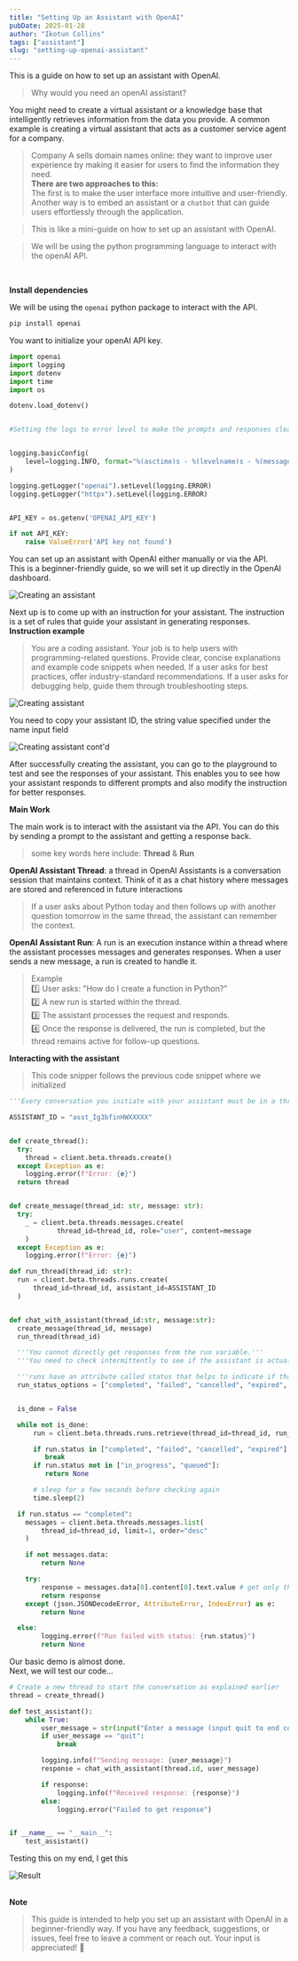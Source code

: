 ```yaml
---
title: "Setting Up an Assistant with OpenAI"
pubDate: 2025-01-28
author: "Ikotun Collins"
tags: ["assistant"]
slug: "setting-up-openai-assistant"
---
```


This is a guide on how to set up an assistant with OpenAI.

> Why would you need an openAI assistant?

You might need to create a virtual assistant or a knowledge base that intelligently retrieves information from the data you provide.
A common example is creating a virtual assistant that acts as a customer service agent for a company.

> Company A sells domain names online: they want to improve user experience by making it easier for users to find the information they need.
> <br/><b>There are two approaches to this:<br/></b>
> The first is to make the user interface more intuitive and user-friendly.
> <br>Another way is to embed an assistant or a `chatbot` that can guide users effortlessly through the application.

> This is like a mini-guide on how to set up an assistant with OpenAI.

> We will be using the python programming language to interact with the openAI API.

<br/>

<b> Install dependencies</b>

We will be using the `openai` python package to interact with the API.

```bash
pip install openai
```

You want to initialize your openAI API key.

```python
import openai
import logging
import dotenv
import time
import os

dotenv.load_dotenv()


#Setting the logs to error level to make the prompts and responses clear


logging.basicConfig(
    level=logging.INFO, format="%(asctime)s - %(levelname)s - %(message)s"
)

logging.getLogger("openai").setLevel(logging.ERROR)
logging.getLogger("httpx").setLevel(logging.ERROR)


API_KEY = os.getenv('OPENAI_API_KEY')

if not API_KEY:
    raise ValueError('API key not found')

```

You can set up an assistant with OpenAI either manually or via the API.<br/>
This is a beginner-friendly guide, so we will set it up directly in the OpenAI dashboard.

![Creating an assistant ](https://res.cloudinary.com/dbd7rcwwx/image/upload/v1738104144/Screenshot_2025-01-28_at_11.36.23_PM_suiqha.png)

Next up is to come up with an instruction for your assistant. The instruction is a set of rules that guide your assistant in generating responses.
<br/>
<b>Instruction example</b>

> You are a coding assistant. Your job is to help users with programming-related questions. Provide clear, concise explanations and example code snippets when needed. If a user asks for best practices, offer industry-standard recommendations. If a user asks for debugging help, guide them through troubleshooting steps.

![Creating assistant](https://res.cloudinary.com/dbd7rcwwx/image/upload/v1738104145/Screenshot_2025-01-28_at_11.36.41_PM_becoaz.png)

You need to copy your assistant ID, the string value specified under the name input field

![Creating assistant cont'd](https://res.cloudinary.com/dbd7rcwwx/image/upload/v1738154327/Screenshot_2025-01-28_at_11.39.10_PM_kvaqeq.png)

After successfully creating the assistant, you can go to the playground to test and see the responses of your assistant. This enables you to see how your assistant responds to different prompts and also modify the instruction for better responses.

<b>Main Work</b>

The main work is to interact with the assistant via the API. You can do this by sending a prompt to the assistant and getting a response back.

> some key words here include: <b>Thread</b> & <b>Run</b>

<b>OpenAI Assistant Thread</b>: a thread in OpenAI Assistants is a conversation session that maintains context. Think of it as a chat history where messages are stored and referenced in future interactions

> If a user asks about Python today and then follows up with another question tomorrow in the same thread, the assistant can remember the context.

<b>OpenAI Assistant Run</b>: A run is an execution instance within a thread where the assistant processes messages and generates responses. When a user sends a new message, a run is created to handle it.

> Example<br/>
> 1️⃣ User asks: "How do I create a function in Python?"<br/>
> 2️⃣ A new run is started within the thread.<br/>
> 3️⃣ The assistant processes the request and responds.<br/>
> 4️⃣ Once the response is delivered, the run is completed, but the thread remains active for follow-up questions.

<b>Interacting with the assistant</b>

> This code snipper follows the previous code snippet where we initialized

```python
'''Every conversation you initiate with your assistant must be in a thread.'''

ASSISTANT_ID = "asst_Ig3bfinHWXXXXX"


def create_thread():
  try:
    thread = client.beta.threads.create()
  except Exception as e:
    logging.error(f"Error: {e}")
  return thread


def create_message(thread_id: str, message: str):
  try:
    _ = client.beta.threads.messages.create(
            thread_id=thread_id, role="user", content=message
    )
  except Exception as e:
    logging.error(f"Error: {e}")

def run_thread(thread_id: str):
  run = client.beta.threads.runs.create(
      thread_id=thread_id, assistant_id=ASSISTANT_ID
  )


def chat_with_assistant(thread_id:str, message:str):
  create_message(thread_id, message)
  run_thread(thread_id)

  '''You cannot directly get responses from the run variable.'''
  '''You need to check intermittently to see if the assistant is actually done processing your request'''

  '''runs have an attribute called status that helps to indicate if that request has been processed or there was a problem'''
  run_status_options = ["completed", "failed", "cancelled", "expired", "in_progress", "queued"]


  is_done = False

  while not is_done:
      run = client.beta.threads.runs.retrieve(thread_id=thread_id, run_id=run.id)

      if run.status in ["completed", "failed", "cancelled", "expired"]:
         break
      if run.status not in ["in_progress", "queued"]:
         return None

      # sleep for a few seconds before checking again
      time.sleep(2)

  if run.status == "completed":
    messages = client.beta.threads.messages.list(
        thread_id=thread_id, limit=1, order="desc"
    )

    if not messages.data:
        return None

    try:
        response = messages.data[0].content[0].text.value # get only the response from the assistant
        return response
    except (json.JSONDecodeError, AttributeError, IndexError) as e:
        return None

  else:
        logging.error(f"Run failed with status: {run.status}")
        return None

```

Our basic demo is almost done.<br/>Next, we will test our code...

```python
# Create a new thread to start the conversation as explained earlier
thread = create_thread()

def test_assistant():
    while True:
        user_message = str(input("Enter a message (input quit to end conversation):"))
        if user_message == "quit":
            break

        logging.info(f"Sending message: {user_message}")
        response = chat_with_assistant(thread.id, user_message)

        if response:
            logging.info(f"Received response: {response}")
        else:
            logging.error("Failed to get response")


if __name__ == "__main__":
    test_assistant()
```

Testing this on my end, I get this

![Result](https://res.cloudinary.com/dbd7rcwwx/image/upload/v1738181550/Screenshot_2025-01-29_at_8.54.54_PM_e2yck5.png)

<br/>
<b>Note</b>

> This guide is intended to help you set up an assistant with OpenAI in a beginner-friendly way. If you have any feedback, suggestions, or issues, feel free to leave a comment or reach out. Your input is appreciated! 🚀
